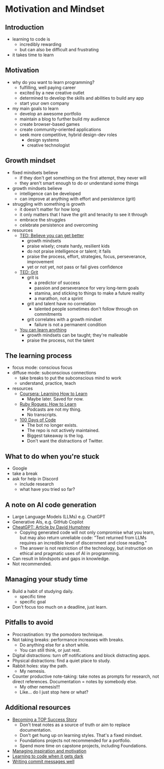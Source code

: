 # Motivation and Mindset

## Introduction
- learning to code is
	- incredibly rewarding
	- but can also be difficult and frustrating
- it takes time to learn

## Motivation
- why do you want to learn programming?
	- fulfilling, well paying career
	- excited by a new creative outlet
	- determined to develop the skills and abilities to build any app
	- start your own company
- my main goals to learn
	- develop an awesome portfolio
	- maintain a blog to further build my audience
	- create browser-based games
	- create community-oriented applications
	- seek more competitive, hybrid design-dev roles
		- design systems
		- creative technologist

## Growth mindset
- fixed mindsets believe
	- if they don't get something on the first attempt, they never will
	- they aren't smart enough to do or understand some things
- growth mindsets believe
	- intelligence can be developed
	- can improve at anything with effort and persistence (grit)
- struggling with something is growth
	- it doesn't matter for how long
	- it only matters that I have the grit and tenacity to see it through
	- embrace the struggles
	- celebrate persistence and overcoming
- resources
	- [TED: Believe you can get better](https://www.ted.com/talks/carol_dweck_the_power_of_believing_that_you_can_improve)
		- growth mindsets
		- praise wisely; create hardy, resilient kids
		- do not praise intelligence or talent; it fails
		- praise the process, effort, strategies, focus, perseverance, improvement
		- yet or not yet, not pass or fail gives confidence
	- [TED: Grit](https://ted.com/talks/angela_lee_duckworth_grit_the_power_of_passion_and_perseverance)
		- grit is
			- a predictor of success
			- passion and perseverance for very long-term goals
			- stamina, and sticking to things to make a future reality
			- a marathon, not a sprint
		- grit and talent have no correlation
			- talented people sometimes don't follow through on commitments
		- grit correlates with a growth mindset
			- failure is not a permanent condition
	- [You can learn anything](https://www.khanacademy.org/college-careers-more/talks-and-interviews/talks-and-interviews-unit/conversations-with-sal/a/the-learning-myth-why-ill-never-tell-my-son-hes-smart)
		- growth mindsets can be taught; they're malleable
		- praise the process, not the talent

## The learning process
- focus mode: conscious focus
- diffuse mode: subconscious connections
	- take breaks to put the subconscious mind to work
	- understand, practice, teach
- resources
	- [Coursera: Learning How to Learn](https://www.coursera.org/learn/learning-how-to-learn)
		- Maybe later. Saved for now.
	- [Ruby Rogues: How to Learn](https://topenddevs.com/podcasts/ruby-rogues/episodes/131-rr-how-to-learn)
		- Podcasts are not my thing.
		- No transcripts.
	- [100 Days of Code](https://www.100daysofcode.com/)
		- The bot no longer exists.
		- The repo is not actively maintained.
		- Biggest takeaway is the log.
		- Don't want the distractions of Twitter.

## What to do when you're stuck
- Google
- take a break
- ask for help in Discord
	- include research
	- what have you tried so far?

## A note on AI code generation
- Large Language Models (LLMs) e.g. ChatGPT
- Generative AIs, e.g. GitHub Copilot
- [CheatGPT: Article by David Humphrey](https://blog.humphd.org/cheatgpt/)
	- Copying generated code will not only compromise what you learn, but may also return unreliable code: "Text returned from LLMs requires an incredible level of discernment and close reading."
	- The answer is not restriction of the technology, but instruction on ethical and pragmatic uses of AI in programming.
- Can result in blindspots and gaps in knowledge.
- Not recommended.

## Managing your study time
- Build a habit of studying daily.
	- specific time
	- specific goal
- Don't focus too much on a deadline, just learn.

## Pitfalls to avoid
- Procrastination: try the pomodoro technique.
- Not taking breaks: performance increases with breaks.
	- Do anything else for a short while.
	- You can still think, or just rest.
- Digital distractions: turn off notifications and block distracting apps.
- Physical distractions: find a quiet place to study.
- Rabbit holes: stay the path.
	- My nemesis.
- Counter productive note-taking: take notes as prompts for research, not direct references. Documentation = notes by somebody else.
	- My other nemesis!!!
	- Like... do I just stop here or what?

## Additional resources
- [Becoming a TOP Success Story](https://dev.to/theodinproject/becoming-a-top-success-story-mindset-3dp2)
	- Don't treat notes as a source of truth or aim to replace documentation.
	- Don't get hung up on learning styles. That's a fixed mindset.
	- Foundations projects not recommended for a portfolio.
	- Spend more time on capstone projects, including Foundations.
- [Managing inspiration and motivation](https://markmanson.net/do-something)
- [Learning to code when it gets dark](https://medium.freecodecamp.org/learning-to-code-when-it-gets-dark-e485edfb58fd#.yjh0fehje)
- [Writing commit messages well](https://cbea.ms/git-commit/)